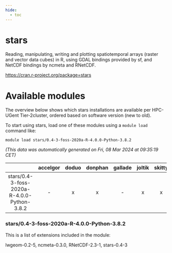 ```yaml
---
hide:
  - toc
---
```


stars
=====


Reading, manipulating, writing and plotting spatiotemporal arrays (raster and vector data cubes) in R, using GDAL bindings provided by sf, and NetCDF bindings by ncmeta and RNetCDF.

https://cran.r-project.org/package=stars
# Available modules


The overview below shows which stars installations are available per HPC-UGent Tier-2cluster, ordered based on software version (new to old).

To start using stars, load one of these modules using a `module load` command like:

```shell
module load stars/0.4-3-foss-2020a-R-4.0.0-Python-3.8.2
```

*(This data was automatically generated on Fri, 08 Mar 2024 at 09:35:19 CET)*  

| |accelgor|doduo|donphan|gallade|joltik|skitty|
| :---: | :---: | :---: | :---: | :---: | :---: | :---: |
|stars/0.4-3-foss-2020a-R-4.0.0-Python-3.8.2|-|x|x|-|x|x|


### stars/0.4-3-foss-2020a-R-4.0.0-Python-3.8.2

This is a list of extensions included in the module:

lwgeom-0.2-5, ncmeta-0.3.0, RNetCDF-2.3-1, stars-0.4-3